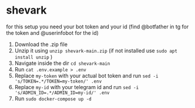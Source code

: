 # shevark
for this setup you need your bot token and your id (find @botfather in tg for the token and @userinfobot for the id)

1. Download the .zip file
2. Unzip it using `unzip shevark-main.zip` (if not installed use `sudo apt install unzip` )
3. Navigate inside the dir `cd shevark-main`
4. Run `cat .env.example > .env`
5. Replace `my-token` with your actual bot token and run `sed -i 's/TOKEN=.*/TOKEN=my-token/' .env`
6. Replace `my-id` with your telegram id and run `sed -i 's/ADMIN_ID=.*/ADMIN_ID=my-id/' .env`
7. Run `sudo docker-compose up -d`
